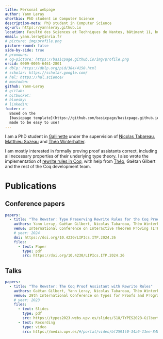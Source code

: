 ```yaml
---
title: Personal webpage
author: Yann Leray
shortbio: PhD student in Computer Science
description-meta: PhD student in Computer Science
og-url: https://yannleray.github.io
location: Faculté des Sciences et Techniques de Nantes, bâtiment 11, bureau 216
email: yann.leray@inria.fr
# picture: img/profile.png
picture-round: false
side-by-side: true
# pronouns: 
# og-picture: https://basicpage.github.io/img/profile.png
orcid: 0009-0005-6461-2801
# dblp: https://dblp.org/pid/384/4150.html
# scholar: https://scholar.google.com/
# hal: https://hal.science/
# mastodon: 
github: Yann-Leray
# gitlab: 
# bitbucket: 
# bluesky: 
# linkedin: 
footer: >-
  Based on the
  [basicpage template](https://github.com/basicpage/basicpage.github.io),
  made to be easy to use!
---
```


I am a PhD student in [Gallinette](https://gallinette.gitlabpages.inria.fr/website/) under the supervision of [Nicolas Tabareau](https://tabareau.fr), [Matthieu Sozeau](https://mattam.org) and [Théo Winterhalter](https://theowinterhalter.github.io).

I am mostly interested in formally proving proof assistants correct, including all necessary properties of their underlying type theory.
I also wrote the implementation of [rewrite rules in Coq](https://coq.inria.fr/refman/addendum/rewrite-rules.html), with help from [Théo](https://theowinterhalter.github.io), Gaëtan Gilbert and the rest of the Coq development team.


# Publications

## Conference papers

``` yaml {.papers}
papers:
  - title: "The Rewster: Type Preserving Rewrite Rules for the Coq Proof Assistant"
    authors: Yann Leray, Gaëtan Gilbert, Nicolas Tabareau, Théo Winterhalter
    venue: International Conference on Interactive Theorem Proving (ITP 2024)
    # year: 2024
    doi: https://doi.org/10.4230/LIPIcs.ITP.2024.26
    files:
      - text: Paper
        type: pdf
        src: https://doi.org/10.4230/LIPIcs.ITP.2024.26
```

## Talks

``` yaml {.papers}
papers:
  - title: "The Rewster: The Coq Proof Assistant with Rewrite Rules"
    authors: Gaëtan Gilbert, Yann Leray, Nicolas Tabareau, Théo Winterhalter
    venue: 29th International Conference on Types for Proofs and Programs (TYPES 2023)
    # year: 2023
    files:
      - text: Slides
        type: pdf
        src: https://types2023.webs.upv.es/slides/S18/TYPES2023-Gilbert-Leray-Tabareau-Winterhalter.pdf
      - text: Recording
        type: video
        src: https://media.upv.es/#/portal/video/bf2591f0-34a6-11ee-8485-f133f82f8945
```
<!-- 
# Education

- PhD (ongoing)
- [ENS](https://www.ens.psl.eu) including the [MPRI](https://wikimpri.dptinfo.ens-cachan.fr/doku.php) masters degree -->

<!-- # Teaching -->

<!-- - I monitor the practical sessions for Nantes Université's course on functional programming -->
